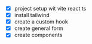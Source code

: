 - [x] project setup wit vite react ts
- [x] install tailwind
- [x] create a custom hook
- [x] create general form
- [x] create components